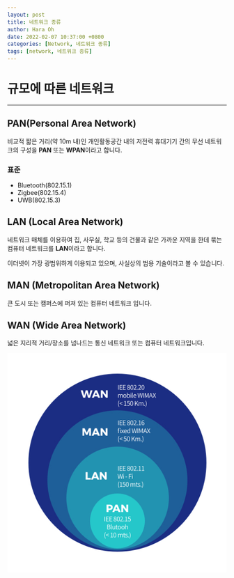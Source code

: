 ```yaml
---
layout: post
title: 네트워크 종류
author: Hara Oh
date: 2022-02-07 10:37:00 +0800
categories: [Network, 네트워크 종류]
tags: [network, 네트워크 종류]
---
```

# 규모에 따른 네트워크
---
## PAN(Personal Area Network)
비교적 짧은 거리(약 10m 내)인  개인활동공간 내의 저전력 휴대기기 간의 무선 네트워크의 구성을 **PAN** 또는 **WPAN**이라고 합니다.
### 표준 
- Bluetooth(802.15.1)
- Zigbee(802.15.4)
- UWB(802.15.3)
  
## LAN (Local Area Network)
네트워크 매체를 이용하여 집, 사무실, 학교 등의 건물과 같은 가까운 지역을 한데 묶는 컴퓨터 네트워크를 **LAN**이라고 합니다.

이더넷이 가장 광범위하게 이용되고 있으며, 사실상의 범용 기술이라고 볼 수 있습니다.
## MAN (Metropolitan Area Network)
큰 도시 또는 캠퍼스에 퍼져 있는 컴퓨터 네트워크 입니다.
## WAN (Wide Area Network)
넓은 지리적 거리/장소를 넘나드는 통신 네트워크 또는 컴퓨터 네트워크입니다.
  
![Untitled](/assets/img/network01/network.jpg)
